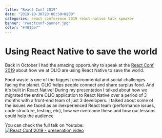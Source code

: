 ```yaml
---
title: "React Conf 2019"
date: "2019-10-30T20:00:50+0200"
categories: react conference 2019 react-native talk speaker
banner: "reactconf-banner.jpg"
color: "#401b57"
---
```


# Using React Native to save the world

Back in October I had the amazing opportunity to speak at the [React Conf 2019](https://conf.reactjs.org) about how we at OLIO are using React Native to save the world.

Food waste is one of the biggest environmental and social challenges facing the planet. OLIO helps people connect and share surplus food. And it's built in React Native! During my presentation I talked about how we migrated the entire OLIO application to React Native over a period of 3 months with a front-end team of just 3 developers. I talked about some of the issues we faced as an inexperienced React team (performance issues, code structure, testing, etc), how we overcame these and how our lessons could help the audience

You can check the full talk on Youtube:
[![React Conf 2019 - presenation video](https://i.ytimg.com/vi/zVHWugBPGBE/hqdefault.jpg)](https://www.youtube.com/watch?v=zVHWugBPGBE "How Our Team is Using React Native to Save the World | Tania Papazafeiropoulou
")
